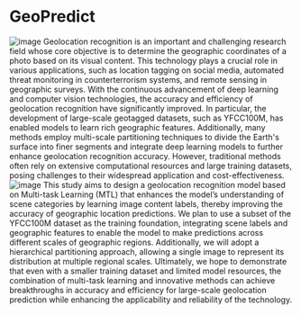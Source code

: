 # GeoPredict
![image](https://github.com/user-attachments/assets/5688bbdc-08a4-4d74-b92c-d9ed148ae10e)
Geolocation recognition is an important and challenging research field whose core objective is to determine the geographic coordinates of a photo based on its visual content. This technology plays a crucial role in various applications, such as location tagging on social media, automated threat monitoring in counterterrorism systems, and remote sensing in geographic surveys. With the continuous advancement of deep learning and computer vision technologies, the accuracy and efficiency of geolocation recognition have significantly improved. In particular, the development of large-scale geotagged datasets, such as YFCC100M, has enabled models to learn rich geographic features. Additionally, many methods employ multi-scale partitioning techniques to divide the Earth's surface into finer segments and integrate deep learning models to further enhance geolocation recognition accuracy. However, traditional methods often rely on extensive computational resources and large training datasets, posing challenges to their widespread application and cost-effectiveness.
![image](https://github.com/user-attachments/assets/a4c1c50d-77a1-4dab-ab55-a82eec3134e4)
This study aims to design a geolocation recognition model based on Multi-task Learning (MTL) that enhances the model’s understanding of scene categories by learning image content labels, thereby improving the accuracy of geographic location predictions. We plan to use a subset of the YFCC100M dataset as the training foundation, integrating scene labels and geographic features to enable the model to make predictions across different scales of geographic regions. Additionally, we will adopt a hierarchical partitioning approach, allowing a single image to represent its distribution at multiple regional scales. Ultimately, we hope to demonstrate that even with a smaller training dataset and limited model resources, the combination of multi-task learning and innovative methods can achieve breakthroughs in accuracy and efficiency for large-scale geolocation prediction while enhancing the applicability and reliability of the technology.
